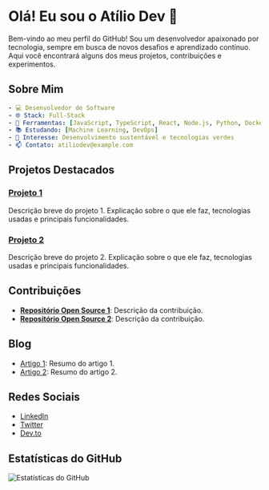 # Olá! Eu sou o Atílio Dev 👋

Bem-vindo ao meu perfil do GitHub! Sou um desenvolvedor apaixonado por tecnologia, sempre em busca de novos desafios e aprendizado contínuo. Aqui você encontrará alguns dos meus projetos, contribuições e experimentos.

## Sobre Mim

```yaml
- 💻 Desenvolvedor de Software
- 🌐 Stack: Full-Stack
- 🔧 Ferramentas: [JavaScript, TypeScript, React, Node.js, Python, Docker, Kubernetes]
- 📚 Estudando: [Machine Learning, DevOps]
- 🌱 Interesse: Desenvolvimento sustentável e tecnologias verdes
- 📫 Contato: atiliodev@example.com
```

## Projetos Destacados

### [Projeto 1](https://github.com/atiliodev/projeto1)
Descrição breve do projeto 1. Explicação sobre o que ele faz, tecnologias usadas e principais funcionalidades.

### [Projeto 2](https://github.com/atiliodev/projeto2)
Descrição breve do projeto 2. Explicação sobre o que ele faz, tecnologias usadas e principais funcionalidades.

## Contribuições

- **[Repositório Open Source 1](https://github.com/opensource1)**: Descrição da contribuição.
- **[Repositório Open Source 2](https://github.com/opensource2)**: Descrição da contribuição.

## Blog

- [Artigo 1](https://meublog.com/artigo1): Resumo do artigo 1.
- [Artigo 2](https://meublog.com/artigo2): Resumo do artigo 2.

## Redes Sociais

- [LinkedIn](https://www.linkedin.com/in/atiliodev)
- [Twitter](https://twitter.com/atiliodev)
- [Dev.to](https://dev.to/atiliodev)

## Estatísticas do GitHub

![Estatísticas do GitHub](https://github-readme-stats.vercel.app/api?username=atiliodev&show_icons=true&theme=dracula)

